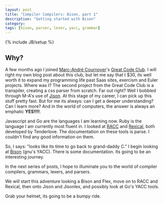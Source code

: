 ```yaml
---
layout: post
title: "Compiler Compilers: Bison, part 1"
description: "Getting started with Bison"
category: 
tags: [bison, parser, lexer, yacc, grammar]
---
```

{% include JB/setup %}

## Why? ##

A few months ago I joined <a href="http://macournoyer.com/">Marc-André
Cournoyer</a>'s <a href="http://www.greatcodeclub.com/">Great Code Club</a>.
I will right my own blog post about this club, but let me say that t $30, its
well worth it to expand my programming life past Saas sites, exercism and Euler
projects.
Where was I? 
The second project from the Great Code Club is a transpiler, creating a css
parser from scratch. Far out right? Well I bobbled through M-A's use of <a
href="http://zaach.github.io/jison/">Jison</a>. At this stage of my career, I
can pick up this stuff pretty fast. But for me its always: can I get a deeper
understanding? Can I learn more? And in the world of computers, the answer is
always an emphatic __YES!!!!__.

Javascript and Go are the languages I am learning now. Ruby is the language I am
currently most fluent in. I looked at <a
href="https://github.com/tenderlove/racc">RACC</a> and <a
href="https://github.com/tenderlove/rexical">Rexical</a>, both developed by
Tenderlove. The documentation on these tools is parse. I couldn't find any good
information on them.

So, I says: "looks like its time to go back to grand-daddy C." I begin looking at
<a href="http://www.gnu.org/software/bison/">Bison</a> (gnu's YACC). 
There is some documentation. Its going to be an interesting journey.

In the next series of posts, I hope to illuminate you to the world of compiler
compilers, grammars, lexers, and parsers.

We will start this adventure looking a Bison and Flex, move on to RACC and
Rexical, then onto Jison and Jisonlex, and possibly look at Go's YACC tools.

Grab your helmet, its going to be a bumpy ride.




